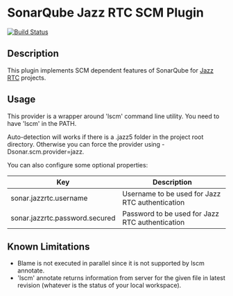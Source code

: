 SonarQube Jazz RTC SCM Plugin
=============================
[![Build Status](https://travis-ci.org/SonarQubeCommunity/sonar-scm-jazzrtc.svg)](https://travis-ci.org/SonarQubeCommunity/sonar-scm-jazzrtc)

## Description
This plugin implements SCM dependent features of SonarQube for [Jazz RTC](https://jazz.net/library/LearnItem.jsp?href=content/docs/rtc1.0-capabilities/scm.html) projects.

## Usage
This provider is a wrapper around 'lscm' command line utility. You need to have 'lscm' in the PATH.

Auto-detection will works if there is a .jazz5 folder in the project root directory. Otherwise you can force the provider using -Dsonar.scm.provider=jazz.

You can also configure some optional properties:

| Key | Description |
| --- | ----------- |
| sonar.jazzrtc.username | Username to be used for Jazz RTC authentication |
| sonar.jazzrtc.password.secured | Password to be used for Jazz RTC authentication |

## Known Limitations
* Blame is not executed in parallel since it is not supported by lscm annotate.
* 'lscm' annotate returns information from server for the given file in latest revision (whatever is the status of your local workspace).
